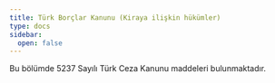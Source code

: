 ```yaml
---
title: Türk Borçlar Kanunu (Kiraya ilişkin hükümler)
type: docs
sidebar:
  open: false
---
```


Bu bölümde 5237 Sayılı Türk Ceza Kanunu maddeleri bulunmaktadır.
